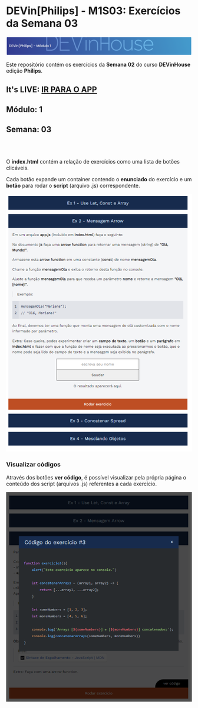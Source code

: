 # DEVin[Philips] - M1S03: Exercícios da Semana 03

![Afafa](images/dih.png)


 Este repositório contém os exercícios da <strong>Semana 02</strong> do curso <strong>DEVinHouse</strong>  edição <strong>Philips</strong>.

## It's LIVE: [IR PARA O APP](https://dih-philips-week-exercises.herokuapp.com/M1S03/index.html)


## Módulo: 1

## Semana: 03

<br><br>

O **index.html** contém a relação de exercícios como uma lista de botões clicáveis.

Cada botão expande um container contendo o **enunciado** do exercício e um **botão** para rodar o **script** (arquivo .js) correspondente.

<div align="center">

![Homepage screenshot](./images/Example.png)

</div>

### Visualizar códigos

Através dos botões **ver código**, é possível visualizar pela própria página o conteúdo dos script (arquivos .js) referentes a cada exercício.

<div align="center">

![Code viewing screenshot](./images/Code%20example.png)

</div>
